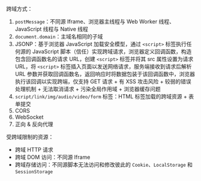 跨域方式：

1. `postMessage`：不同源 Iframe、浏览器主线程与 Web Worker 线程、JavaScript 线程与 Native 线程
2. `document.domain`：主域名相同的子域
3. JSONP：基于浏览器 JavaScript 加载安全模型，通过 `<script>` 标签执行任何源的 JavaScript 脚本（信任）实现跨域请求，浏览器定义回调函数，构造包含回调函数名的请求 URL，创建 `<script>` 标签并将其 src 属性设置为请求 URL，将 `<script>` 标签插入页面以发送网络请求，服务端接收到请求后解析 URL 参数并获取回调函数名，返回响应时将数据包装于该回调函数中，浏览器执行该回调以实现跨端，仅支持 GET 请求 + 有 XSS 攻击风险 + 较弱的错误处理机制 + 无法取消请求 + 污染全局作用域 + 浏览器缓存问题
4. `script/link/img/audio/video/form` 标签：HTML 标签加载的跨域资源 + 表单提交
5. CORS
6. WebSocket
7. 正向 & 反向代理

受跨域限制的资源：

- 跨域 HTTP 请求
- 跨域 DOM 访问：不同源 Iframe
- 跨域存储访问：不同源脚本无法访问和修改彼此的 `Cookie`、`LocalStorage` 和 `SessionStorage`

